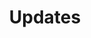 ---
title: Updates
description: Check out what's new
needsAuth: true
mainPage: true
updates:
 -
  version: 1.0.0
  major: true
  features:
   -
    icon: repository
    title: Awesome enhancements 2
    description: Lorem ipsum dolor sit amet, consectetur adipiscing elit. Curabitur nulla libero, eleifend in euismod eget, fringilla id diam. Proin quis interdum ipsum.
    url: https://github.com/diegonvs/gatsby-boilerplate/pulls/2
 -
  version: 2.0.7
  major: false
  features:
   -
    icon: star
    title: Awesome bugfixes 3
    description: Lorem ipsum dolor sit amet, consectetur adipiscing elit. Curabitur nulla libero, eleifend in euismod eget, fringilla id diam. Proin quis interdum ipsum.
    url: https://github.com/diegonvs/gatsby-boilerplate/pulls/3
   -
    icon: sun
    title: Awesome enhancements 4
    description: Lorem ipsum dolor sit amet, consectetur adipiscing elit. Curabitur nulla libero, eleifend in euismod eget, fringilla id diam. Proin quis interdum ipsum.
    url: https://github.com/diegonvs/gatsby-boilerplate/pulls/4
 -
  version: 3.0.0
  major: true
  features:
   -
    icon: star
    title: Awesome bugfixes 3
    description: Lorem ipsum dolor sit amet, consectetur adipiscing elit. Curabitur nulla libero, eleifend in euismod eget, fringilla id diam. Proin quis interdum ipsum.
    url: https://github.com/diegonvs/gatsby-boilerplate/pulls/3
   -
    icon: sun
    title: Awesome enhancements 4
    description: Lorem ipsum dolor sit amet, consectetur adipiscing elit. Curabitur nulla libero, eleifend in euismod eget, fringilla id diam. Proin quis interdum ipsum.
    url: https://github.com/diegonvs/gatsby-boilerplate/pulls/4
 -
  version: 2.0.4
  major: false
  features:
   -
    icon: star
    title: Awesome bugfixes 3
    description: Lorem ipsum dolor sit amet, consectetur adipiscing elit. Curabitur nulla libero, eleifend in euismod eget, fringilla id diam. Proin quis interdum ipsum.
    url: https://github.com/diegonvs/gatsby-boilerplate/pulls/3
   -
    icon: sun
    title: Awesome enhancements 4
    description: Lorem ipsum dolor sit amet, consectetur adipiscing elit. Curabitur nulla libero, eleifend in euismod eget, fringilla id diam. Proin quis interdum ipsum.
    url: https://github.com/diegonvs/gatsby-boilerplate/pulls/4
---